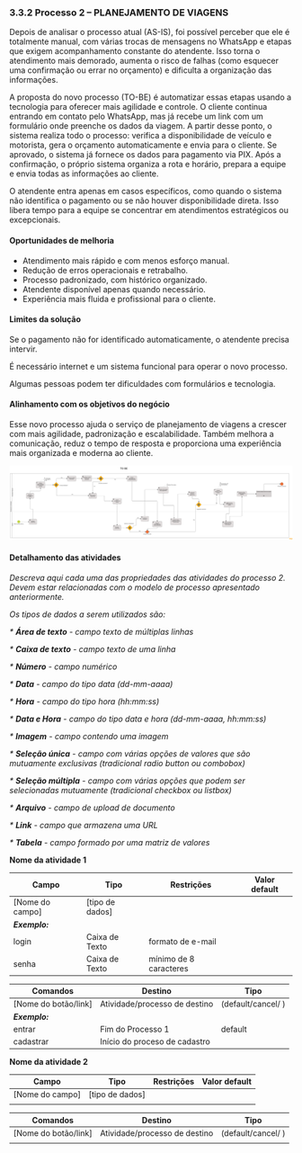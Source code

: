### 3.3.2 Processo 2 – PLANEJAMENTO DE VIAGENS

Depois de analisar o processo atual (AS-IS), foi possível perceber que ele é totalmente manual, com várias trocas de mensagens no WhatsApp e etapas que exigem acompanhamento constante do atendente. Isso torna o atendimento mais demorado, aumenta o risco de falhas (como esquecer uma confirmação ou errar no orçamento) e dificulta a organização das informações.

A proposta do novo processo (TO-BE) é automatizar essas etapas usando a tecnologia para oferecer mais agilidade e controle. O cliente continua entrando em contato pelo WhatsApp, mas já recebe um link com um formulário onde preenche os dados da viagem. A partir desse ponto, o sistema realiza todo o processo: verifica a disponibilidade de veículo e motorista, gera o orçamento automaticamente e envia para o cliente. Se aprovado, o sistema já fornece os dados para pagamento via PIX. Após a confirmação, o próprio sistema organiza a rota e horário, prepara a equipe e envia todas as informações ao cliente.

O atendente entra apenas em casos específicos, como quando o sistema não identifica o pagamento ou se não houver disponibilidade direta. Isso libera tempo para a equipe se concentrar em atendimentos estratégicos ou excepcionais.

#### Oportunidades de melhoria
- Atendimento mais rápido e com menos esforço manual.
- Redução de erros operacionais e retrabalho.
- Processo padronizado, com histórico organizado.
- Atendente disponível apenas quando necessário.
- Experiência mais fluida e profissional para o cliente.

#### Limites da solução
Se o pagamento não for identificado automaticamente, o atendente precisa intervir.

É necessário internet e um sistema funcional para operar o novo processo.

Algumas pessoas podem ter dificuldades com formulários e tecnologia.

#### Alinhamento com os objetivos do negócio
Esse novo processo ajuda o serviço de planejamento de viagens a crescer com mais agilidade, padronização e escalabilidade. Também melhora a comunicação, reduz o tempo de resposta e proporciona uma experiência mais organizada e moderna ao cliente.





![Planejamento de Viagens-TOBE](../images/PlanejamentoDeViagens_TOBE.png "Modelo BPMN do Processo 2.")

#### Detalhamento das atividades

_Descreva aqui cada uma das propriedades das atividades do processo 2. 
Devem estar relacionadas com o modelo de processo apresentado anteriormente._

_Os tipos de dados a serem utilizados são:_

_* **Área de texto** - campo texto de múltiplas linhas_

_* **Caixa de texto** - campo texto de uma linha_

_* **Número** - campo numérico_

_* **Data** - campo do tipo data (dd-mm-aaaa)_

_* **Hora** - campo do tipo hora (hh:mm:ss)_

_* **Data e Hora** - campo do tipo data e hora (dd-mm-aaaa, hh:mm:ss)_

_* **Imagem** - campo contendo uma imagem_

_* **Seleção única** - campo com várias opções de valores que são mutuamente exclusivas (tradicional radio button ou combobox)_

_* **Seleção múltipla** - campo com várias opções que podem ser selecionadas mutuamente (tradicional checkbox ou listbox)_

_* **Arquivo** - campo de upload de documento_

_* **Link** - campo que armazena uma URL_

_* **Tabela** - campo formado por uma matriz de valores_

**Nome da atividade 1**

| **Campo**       | **Tipo**         | **Restrições** | **Valor default** |
| ---             | ---              | ---            | ---               |
| [Nome do campo] | [tipo de dados]  |                |                   |
| ***Exemplo:***  |                  |                |                   |
| login           | Caixa de Texto   | formato de e-mail |                |
| senha           | Caixa de Texto   | mínimo de 8 caracteres |           |

| **Comandos**         |  **Destino**                   | **Tipo** |
| ---                  | ---                            | ---               |
| [Nome do botão/link] | Atividade/processo de destino  | (default/cancel/  ) |
| ***Exemplo:***       |                                |                   |
| entrar               | Fim do Processo 1              | default           |
| cadastrar            | Início do proceso de cadastro  |                   |


**Nome da atividade 2**

| **Campo**       | **Tipo**         | **Restrições** | **Valor default** |
| ---             | ---              | ---            | ---               |
| [Nome do campo] | [tipo de dados]  |                |                   |
|                 |                  |                |                   |

| **Comandos**         |  **Destino**                   | **Tipo**          |
| ---                  | ---                            | ---               |
| [Nome do botão/link] | Atividade/processo de destino  | (default/cancel/  ) |
|                      |                                |                   |
